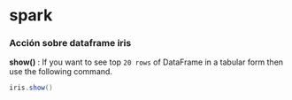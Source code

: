 # spark
### Acción sobre dataframe iris

**show()** : If you want to see top `20 rows` of DataFrame in a tabular form then use the following command.
```scala
iris.show()
```
